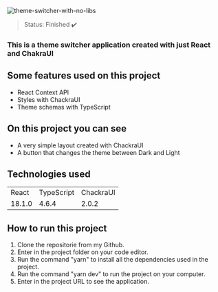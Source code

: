 ![theme-switcher-with-no-libs](https://user-images.githubusercontent.com/50122135/181519759-6a21d295-eb29-4946-b9a2-0e81d682344f.png)

> Status: Finished ✔️

### This is a theme switcher application created with just React and ChakraUI

## Some features used on this project

  * React Context API
  * Styles with ChackraUI
  * Theme schemas with TypeScript

## On this project you can see

* A very simple layout created with ChackraUI
* A button that changes the theme between Dark and Light

## Technologies used

<table>
  <tr>
    <td>React</td>
    <td>TypeScript</td>
    <td>ChackraUI</td>
  </tr>
  
  <tr>
    <td>18.1.0</td>
    <td>4.6.4</td>
    <td>2.0.2</td>
  </tr>
</table>

## How to run this project

1) Clone the repositorie from my Github.
2) Enter in the project folder on your code editor.
3) Run the command "yarn" to install all the dependencies used in the project.
4) Run the command "yarn dev" to run the project on your computer.
5) Enter in the project URL to see the application.
